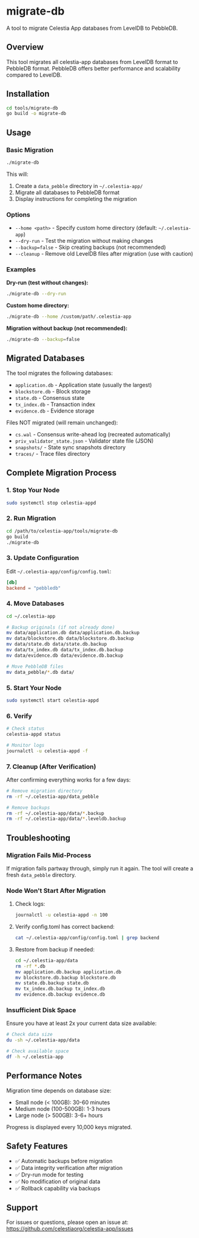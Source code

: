 # migrate-db

A tool to migrate Celestia App databases from LevelDB to PebbleDB.

## Overview

This tool migrates all celestia-app databases from LevelDB format to PebbleDB format. PebbleDB offers better performance and scalability compared to LevelDB.

## Installation

```bash
cd tools/migrate-db
go build -o migrate-db
```

## Usage

### Basic Migration

```bash
./migrate-db
```

This will:
1. Create a `data_pebble` directory in `~/.celestia-app/`
2. Migrate all databases to PebbleDB format
3. Display instructions for completing the migration

### Options

- `--home <path>` - Specify custom home directory (default: `~/.celestia-app`)
- `--dry-run` - Test the migration without making changes
- `--backup=false` - Skip creating backups (not recommended)
- `--cleanup` - Remove old LevelDB files after migration (use with caution)

### Examples

**Dry-run (test without changes):**
```bash
./migrate-db --dry-run
```

**Custom home directory:**
```bash
./migrate-db --home /custom/path/.celestia-app
```

**Migration without backup (not recommended):**
```bash
./migrate-db --backup=false
```

## Migrated Databases

The tool migrates the following databases:

- `application.db` - Application state (usually the largest)
- `blockstore.db` - Block storage
- `state.db` - Consensus state
- `tx_index.db` - Transaction index
- `evidence.db` - Evidence storage

Files NOT migrated (will remain unchanged):
- `cs.wal` - Consensus write-ahead log (recreated automatically)
- `priv_validator_state.json` - Validator state file (JSON)
- `snapshots/` - State sync snapshots directory
- `traces/` - Trace files directory

## Complete Migration Process

### 1. Stop Your Node

```bash
sudo systemctl stop celestia-appd
```

### 2. Run Migration

```bash
cd /path/to/celestia-app/tools/migrate-db
go build
./migrate-db
```

### 3. Update Configuration

Edit `~/.celestia-app/config/config.toml`:

```toml
[db]
backend = "pebbledb"
```

### 4. Move Databases

```bash
cd ~/.celestia-app

# Backup originals (if not already done)
mv data/application.db data/application.db.backup
mv data/blockstore.db data/blockstore.db.backup
mv data/state.db data/state.db.backup
mv data/tx_index.db data/tx_index.db.backup
mv data/evidence.db data/evidence.db.backup

# Move PebbleDB files
mv data_pebble/*.db data/
```

### 5. Start Your Node

```bash
sudo systemctl start celestia-appd
```

### 6. Verify

```bash
# Check status
celestia-appd status

# Monitor logs
journalctl -u celestia-appd -f
```

### 7. Cleanup (After Verification)

After confirming everything works for a few days:

```bash
# Remove migration directory
rm -rf ~/.celestia-app/data_pebble

# Remove backups
rm -rf ~/.celestia-app/data/*.backup
rm -rf ~/.celestia-app/data/*.leveldb.backup
```

## Troubleshooting

### Migration Fails Mid-Process

If migration fails partway through, simply run it again. The tool will create a fresh `data_pebble` directory.

### Node Won't Start After Migration

1. Check logs:
   ```bash
   journalctl -u celestia-appd -n 100
   ```

2. Verify config.toml has correct backend:
   ```bash
   cat ~/.celestia-app/config/config.toml | grep backend
   ```

3. Restore from backup if needed:
   ```bash
   cd ~/.celestia-app/data
   rm -rf *.db
   mv application.db.backup application.db
   mv blockstore.db.backup blockstore.db
   mv state.db.backup state.db
   mv tx_index.db.backup tx_index.db
   mv evidence.db.backup evidence.db
   ```

### Insufficient Disk Space

Ensure you have at least 2x your current data size available:

```bash
# Check data size
du -sh ~/.celestia-app/data

# Check available space
df -h ~/.celestia-app
```

## Performance Notes

Migration time depends on database size:

- Small node (< 100GB): 30-60 minutes
- Medium node (100-500GB): 1-3 hours
- Large node (> 500GB): 3-6+ hours

Progress is displayed every 10,000 keys migrated.

## Safety Features

- ✅ Automatic backups before migration
- ✅ Data integrity verification after migration
- ✅ Dry-run mode for testing
- ✅ No modification of original data
- ✅ Rollback capability via backups

## Support

For issues or questions, please open an issue at:
https://github.com/celestiaorg/celestia-app/issues
